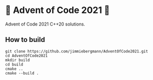 # 🎅 Advent of Code 2021 🎄 
 
Advent of Code 2021 C++20 solutions.

## How to build
``` shell
git clone https://github.com/jimmiebergmann/AdventOfCode2021.git
cd AdventOfCode2021
mkdir build
cd build
cmake ..
cmake --build .
```
